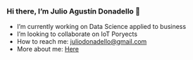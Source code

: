 ### Hi there, I’m Julio Agustín Donadello 👋


- I’m currently working on Data Science applied to business
- I’m looking to collaborate on IoT Poryects
- How to reach me: juliodonadello@gmail.com
- More about me: [Here](https://juliodonadello.github.io/JD/)
